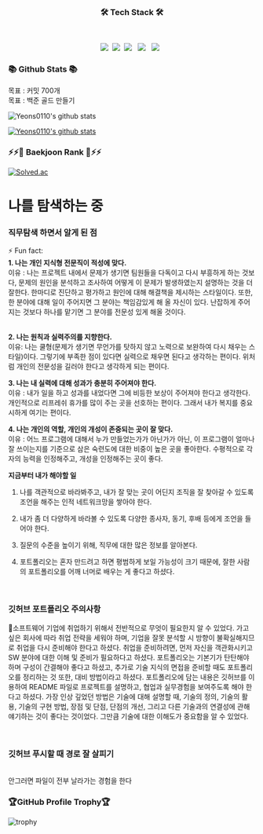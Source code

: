 <!--
**Yeons0110/Yeons0110** is a ✨ _special_ ✨ repository because its `README.md` (this file) appears on your GitHub profile.

Here are some ideas to get you started:

- 🔭 I’m currently working on ...
- 🌱 I’m currently learning ...
- 👯 I’m looking to collaborate on ...
- 🤔 I’m looking for help with ...
- 💬 Ask me about ...
- 📫 How to reach me: ...
- 😄 Pronouns: ...
- ⚡ Fun fact: ...
-->

<h3 align="center"><b> 🛠 Tech Stack 🛠 </b></h3>
</br>
<p align="center">
<img src="https://img.shields.io/badge/Node.js-339933?style=flat-square&logo=Node.js&logoColor=white"/></a>&nbsp
<img src="https://img.shields.io/badge/c++-00599C?style=flat-square&logo=c%2B%2B&logoColor=white"/></a>&nbsp
<img src="https://img.shields.io/badge/JavaScript-F7DF1E?style=flat-square&logo=JavaScript&logoColor=white"/></a> &nbsp
<img src="https://img.shields.io/badge/HTML5-E34F26?style=flat-square&logo=HTML5&logoColor=white"/></a> &nbsp
<img src="https://img.shields.io/badge/CSS3-1572B6?style=flat-square&logo=CSS3&logoColor=white"/></a> &nbsp
 </p>

<h3><b> 📚 Github Stats 📚 </b></h3>
목표 : 커밋 700개 <br>
목표 : 백준 골드 만들기


![Yeons0110's github stats](https://github-readme-stats.vercel.app/api?username=Yeons0110&show_icons=true&theme=gruvbox_light)

[![Yeons0110's github stats](https://github-readme-stats.vercel.app/api/top-langs/?username=Yeons0110&show_icons=true&hide_border=true&title_color=004386&theme=gruvbox_light&icon_color=004386&layout=compact)](https://github.com/Yeons0110)

<h3> ⚡⚡🧸 Baekjoon Rank 🧸⚡⚡</h3>

[![Solved.ac](http://mazassumnida.wtf/api/v2/generate_badge?boj=syg01103)](https://solved.ac/syg01103)

<h1>나를 탐색하는 중</h1>

<!-- <h3>회사 고르는 꿀팁</h3> 
조직문화-임원들의 성향, 사고방식, 복지에 대한 생각, ceo들의 생각
조직문화 색깔이 변할 수 있다.
인사팀의 성향이 중요하다. == 인사팀(직원복지팀)
마이더스 아이티, NCT 
개발자가 다른 곳에 못가도록, 그 시간을 아끼도록 == 복지
유연근무제->팀장이 슬랙으로 업무를 줌
RnR

같은 업종 경쟁사에게 분위기 물어보기 (자기가 다니는 회사 욕하면 좀 그렇다)

정책과 사고방식을 펼치고 있는가
직무 적응력, 임계점을 판단
한계를 넘으면 나와야한다.

전문성 : 호기심 // 걍 새로운 사건에 호기심이 과한게 아니고 나 자신의 전문성 쌓기에 호기심이 많은 것이다.
책임감 : 목표 수립 // 자기가 맡은 분야는 책임감 있게 한다는 뜻이다.
역량 : 확산적 사고 // 다들 내 손아귀에 있길 바라는 마음으로 영향력을 확장하는 것이다.


-->

<h3>직무탐색 하면서 알게 된 점</h3>
⚡ Fun fact: <br>
<b>1. 나는 개인 지식형 전문직이 적성에 맞다. </b> <br>
 이유 : 나는 프로젝트 내에서 문제가 생기면 팀원들을 다독이고 다시 부흥하게 하는 것보다, 문제의 원인을 분석하고 조사하여 어떻게 이 문제가 발생하였는지 설명하는 것을 더 잘한다. 한마디로 진단하고 평가하고 원인에 대해 해결책을 제시하는 스타일이다. 또한, 한 분야에 대해 일이 주어지면 그 분야는 책임감있게 해 올 자신이 있다. 난잡하게 주어지는 것보다 하나를 맡기면 그 분야를 전문성 있게 해올 것이다.
<br>
<br>

<!-- 그래서 난잡한 스타트업은 안맞는다고 하셨다. -->

<b>2. 나는 원칙과 실력주의를 지향한다.</b> <br>
 이유: 나는 쿨형(문제가 생기면 무언가를 탓하지 않고 노력으로 보완하여 다시 채우는 스타일)이다. 그렇기에 부족한 점이 있다면 실력으로 채우면 된다고 생각하는 편이다. 위처럼 개인의 전문성을 길러야 한다고 생각하게 되는 편이다.
<br>
<!-- 그래서 원칙이 잡혀있지 않은 스타트업은 안맞는다고 하셨다. -->

<b>3. 나는 내 실력에 대해 성과가 충분히 주어져야 한다.</b> <br>
 이유 : 내가 일을 하고 성과를 내었다면 그에 비등한 보상이 주어져야 한다고 생각한다. 개인적으로 리프레쉬 휴가를 많이 주는 곳을 선호하는 편이다. 그래서 내가 복지를 중요시하게 여기는 편이다.
<!-- 쉬고 싶을 때 쉬고, 보상받고 싶을 때 보상받는 곳~! 즉, 스타트업은 안된다.  -->
 
<b>4. 나는 개인의 역할, 개인의 개성이 존중되는 곳이 잘 맞다.</b> <br>
 이유 : 어느 프로그램에 대해서 누가 만들었는가가 아닌가가 아닌, 이 프로그램이 얼마나 잘 쓰이는지를 기준으로 삼은 숙련도에 대한 비중이 높은 곳을 좋아한다. 수평적으로 각자의 능력을 인정해주고, 개성을 인정해주는 곳이 좋다.
 <br>
<!-- 똑같은 유니폼을 입은 공장같은 곳에서 일하는 것보다 슬리퍼를 신어도 인정해주는 개성이 살아있는 곳이 잘 맞다고 하셨다. 위계 질서 싫어함 -->

<b>지금부터 내가 해야할 일</b>
1. 나를 객관적으로 바라봐주고, 내가 잘 맞는 곳이 어딘지 조직을 잘 찾아갈 수 있도록 조언을 해주는 인적 네트워크망을 쌓아야 한다.
<!-- 내가 잘 매칭될 수 있는지 찾아갈 수 있는지 네트워크  -->
2. 내가 좀 더 다양하게 바라볼 수 있도록 다양한 종사자, 동기, 후배 등에게 조언을 들어야 한다.
<!-- 나는 결과가 하나로 정해져 있는 could  유형이기에 그럴 수도 있지라는 생각을 지닌 should 유형이 필요하다.   -->
3. 질문의 수준을 높이기 위해, 직무에 대한 많은 정보를 알아본다. 
<!-- 가급적 폐쇄형 질문으로 질문의 수준을 높인다. 
이미 있는 지식을 바탕으로 일하기
이런 복지가 직원에게 얼마만큼의 실제 만족도를 준다고 생각하세요? (폐쇄형 질문!!!!)
휴가 활용도가 얼마나 되는지.
리프레쉬 휴가를 많이 준다면
-->
4. 포트폴리오는 혼자 만드려고 하면 평범하게 보일 가능성이 크기 때문에, 잘한 사람의 포트폴리오를 어깨 너머로 배우는 게 좋다고 하셨다.
<!-- 포트폴리오 안목 기르기 -->




 

</br>
<h3>깃허브 포트폴리오 주의사항</h3>
<p> 🌱소프트웨어 기업에 취업하기 위해서 전반적으로 무엇이 필요한지 알 수 있었다. 가고 싶은 회사에 따라 취업 전략을 세워야 하며, 기업을 잘못 분석할 시 방향이 불확실해지므로 취업을 다시 준비해야 한다고 하셨다. 취업을 준비하려면, 먼저 자신을 객관화시키고 SW 분야에 대한 이해 및 준비가 필요하다고 하셨다. 포트폴리오는 기본기가 탄탄해야 하며 구성이 간결해야 좋다고 하셨고, 추가로 기술 지식의 면접을 준비할 때도 포트폴리오를 정리하는 것 또한, 대비 방법이라고 하셨다. 포트폴리오에 담는 내용은 깃허브를 이용하여 README 파일로 프로젝트를 설명하고, 협업과 실무경험을 보여주도록 해야 한다고 하셨다. 가장 인상 깊었던 방법은 기술에 대해 설명할 때, 기술의 정의, 기술의 활용, 기술의 구현 방법, 장점 및 단점, 단점의 개선, 그리고 다른 기술과의 연결성에 관해 얘기하는 것이 좋다는 것이었다. 그만큼 기술에 대한 이해도가 중요함을 알 수 있었다.</p> <br>

<h3>깃허브 푸시할 때 경로 잘 살피기</h3><br>
안그러면 파일이 전부 날라가는 경험을 한다<br>



<h3>🏆GitHub Profile Trophy🏆</h3>

![trophy](https://github-profile-trophy.vercel.app/?username=Yeons0110&aline:center&theme=gruvbox_light&column=7)

